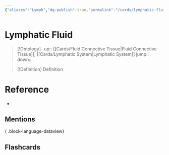 ```yaml
---
{"aliases":"Lymph","dg-publish":true,"permalink":"/cards/lymphatic-fluid/","dgPassFrontmatter":true}
---
```


# Lymphatic Fluid

> [!Ontology]-
> up:: [[Cards/Fluid Connective Tissue\|Fluid Connective Tissue]], [[Cards/Lymphatic System\|Lymphatic System]]
> jump::
> down:: 

> [!Definition] Definition

# Reference

- 

## Mentions


{ .block-language-dataview}

## Flashcards